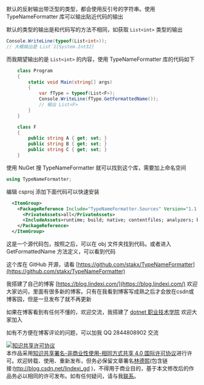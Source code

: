 
默认的反射输出带泛型的类型，都会使用反引号的字符串。使用 TypeNameFormatter 库可以输出贴近代码的输出

<!--more-->


<!-- CreateTime:2021/3/25 20:08:24 -->

<!-- 发布 -->

默认的类型的输出是和代码写的方法不相同，如获取 `List<int>` 类型的输出

```csharp
Console.WriteLine(typeof(List<int>));
// 大概输出是 List`1[System.Int32]
```

而我期望输出的是 `List<int>` 的内容，使用 TypeNameFormatter 库的代码如下

```csharp
    class Program
    {
        static void Main(string[] args)
        {
            var fType = typeof(List<F>);
            Console.WriteLine(fType.GetFormattedName());
            // 输出 List<F>
        }
    }

    class F
    {
        public string A { get; set; }
        public string B { get; set; }
        public string C { get; set; }
    }
```

使用 NuGet 搜 TypeNameFormatter 就可以找到这个库，需要加上命名空间

```csharp
using TypeNameFormatter;
```

编辑 csproj 添加下面代码可以快速安装

```xml
  <ItemGroup>
    <PackageReference Include="TypeNameFormatter.Sources" Version="1.1.1">
      <PrivateAssets>all</PrivateAssets>
      <IncludeAssets>runtime; build; native; contentfiles; analyzers; buildtransitive</IncludeAssets>
    </PackageReference>
  </ItemGroup>
```

这是一个源代码包，按照之后，可以在 obj 文件夹找到代码。或者进入 GetFormattedName 方法定义，可以看到代码

这个库在 GitHub 开源，请看 [https://github.com/stakx/TypeNameFormatter](https://github.com/stakx/TypeNameFormatter)



我搭建了自己的博客 [https://blog.lindexi.com/](https://blog.lindexi.com/) 欢迎大家访问，里面有很多新的博客。只有在我看到博客写成熟之后才会放在csdn或博客园，但是一旦发布了就不再更新

如果在博客看到有任何不懂的，欢迎交流，我搭建了 [dotnet 职业技术学院](https://t.me/dotnet_campus) 欢迎大家加入

如有不方便在博客评论的问题，可以加我 QQ 2844808902 交流

<a rel="license" href="http://creativecommons.org/licenses/by-nc-sa/4.0/"><img alt="知识共享许可协议" style="border-width:0" src="https://licensebuttons.net/l/by-nc-sa/4.0/88x31.png" /></a><br />本作品采用<a rel="license" href="http://creativecommons.org/licenses/by-nc-sa/4.0/">知识共享署名-非商业性使用-相同方式共享 4.0 国际许可协议</a>进行许可。欢迎转载、使用、重新发布，但务必保留文章署名[林德熙](http://blog.csdn.net/lindexi_gd)(包含链接:http://blog.csdn.net/lindexi_gd )，不得用于商业目的，基于本文修改后的作品务必以相同的许可发布。如有任何疑问，请与我[联系](mailto:lindexi_gd@163.com)。
